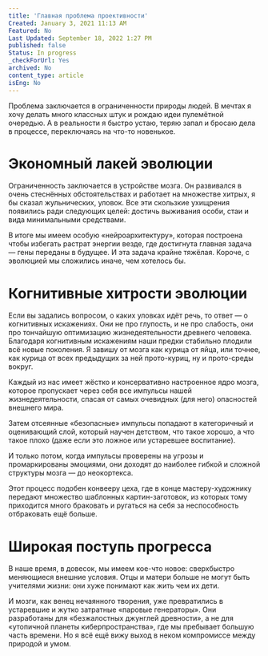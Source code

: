 ```yaml
---
title: 'Главная проблема проективности'
Created: January 3, 2021 11:13 AM
Featured: No
Last Updated: September 18, 2022 1:27 PM
published: false
Status: In progress
_checkForUrl: Yes
archived: No
content_type: article
isEng: No
---
```


Проблема заключается в ограниченности природы людей. В мечтах я хочу делать много классных штук и рождаю идеи пулемётной очередью. А в реальности я быстро устаю, теряю запал и бросаю дела в процессе, переключаясь на что-то новенькое.

# Экономный лакей эволюции

Ограниченность заключается в устройстве мозга. Он развивался в очень стеснённых обстоятельствах и работает на множестве хитрых, я бы сказал жульнических, уловок. Все эти скользкие ухищрения появились ради следующих целей: достичь выживания особи, стаи и вида минимальными средствами.

В итоге мы имеем особую «нейроархитектуру», которая построена чтобы избегать растрат энергии везде, где достигнута главная задача — гены переданы в будущее. И эта задача крайне тяжёлая. Короче, с эволюцией мы сложились иначе, чем хотелось бы.

# Когнитивные хитрости эволюции

Если вы задались вопросом, о каких уловках идёт речь, то ответ — о когнитивных искажениях. Они не про глупость, и не про слабость, они про тончайшую оптимизацию жизнедеятельности древнего человека. Благодаря когнитивным искажениям наши предки стабильно плодили всё новые поколения. Я завишу от мозга как курица от яйца, или точнее, как курица от всех предыдущих за ней прото-куриц, ну и прото-среды вокруг.

Каждый из нас имеет жёстко и консервативно настроенное ядро мозга, которое пропускает через себя все импульсы нашей жизнедеятельности, спасая от самых очевидных (для него) опасностей внешнего мира.

Затем отсеянные «безопасные» импульсы попадают в категоричный и оценивающий слой, который научен детством, что такое хорошо, а что такое плохо (даже если это ложное или устаревшее воспитание).

И только потом, когда импульсы проверены на угрозы и промаркированы эмоциями, они доходят до наиболее гибкой и сложной структуры мозга — до неокортекса.

Этот процесс подобен конвееру цеха, где в конце мастеру-художнику передают множество шаблонных картин-заготовок, из которых тому приходится много браковать и ругаться на себя за неспособность отбраковать ещё больше.

# Широкая поступь прогресса

В наше время, в довесок, мы имеем кое-что новое: сверхбыстро меняющиеся внешние условия. Отцы и матери больше не могут быть учителями жизни: они хуже понимают как жить чем их дети.

И мозги, как венец нечаянного творения, уже превратились в устаревшие и жутко затратные «паровые генераторы». Они разработаны для «безжалостных джунглей древности», а не для «утопичной планеты киберпространства», где мы пребывает большую часть времени. Но я всё ещё вижу выход в неком компромиссе между природой и умом.